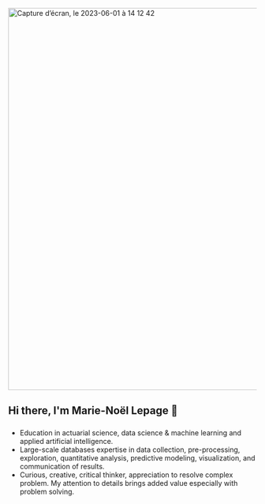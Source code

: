 <p align=”center”> 
<img width="774" alt="Capture d’écran, le 2023-06-01 à 14 12 42" src="https://github.com/MNLepage08/MNLepage08/assets/113123425/f9763d84-c05f-4a92-9769-99e4cf8c5ea2">
</p>


## Hi there, I'm Marie-Noël Lepage    👋
##### 
  -	Education in actuarial science, data science & machine learning and applied artificial intelligence.
  -	Large-scale databases expertise in data collection, pre-processing, exploration, quantitative analysis, predictive modeling, visualization, and communication of results.  
  -	Curious, creative, critical thinker, appreciation to resolve complex problem. My attention to details brings added value especially with problem solving.
  
<!--
**MNLepage08/MNLepage08** is a ✨ _special_ ✨ repository because its `README.md` (this file) appears on your GitHub profile.

Here are some ideas to get you started:

- 🔭 I’m currently working on ...
- 🌱 I’m currently learning ...
- 👯 I’m looking to collaborate on ...
- 🤔 I’m looking for help with ...
- 💬 Ask me about ...
- 📫 How to reach me: ...
- 😄 Pronouns: ...
- ⚡ Fun fact: ...
-->
